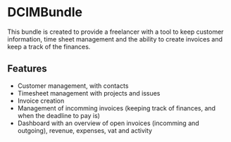 DCIMBundle
==========

This bundle is created to provide a freelancer with a tool to keep customer information, time sheet management and the ability to create invoices and keep a track of the finances.

Features
--------
- Customer management, with contacts
- Timesheet management with projects and issues
- Invoice creation
- Management of incomming invoices (keeping track of finances, and when the deadline to pay is)
- Dashboard with an overview of open invoices (incomming and outgoing), revenue, expenses, vat and activity
